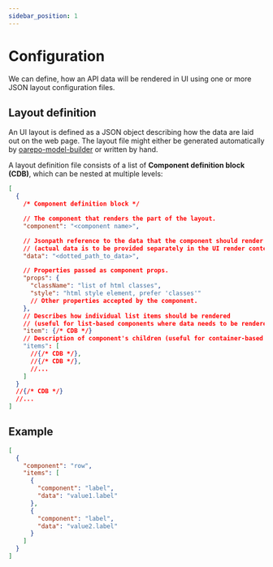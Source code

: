 ```yaml
---
sidebar_position: 1
---
```


# Configuration

We can define, how an API data will be rendered in UI using one or more JSON layout configuration files.

## Layout definition

An UI layout is defined as a JSON object describing how the data are laid
out on the web page. The layout file might either be generated automatically
by [oarepo-model-builder](https://github.com/oarepo/oarepo-model-builder) or written by hand.

A layout definition file consists of a list of **Component definition block (CDB)**, which can
be nested at multiple levels:

```json title=layout.json5
[
  {
    /* Component definition block */

    // The component that renders the part of the layout.
    "component": "<component name>",

    // Jsonpath reference to the data that the component should render
    // (actual data is to be provided separately in the UI render context).
    "data": "<dotted_path_to_data>",

    // Properties passed as component props.
    "props": {
      "className": "list of html classes",
      "style": "html style element, prefer 'classes'"
      // Other properties accepted by the component.
    },
    // Describes how individual list items should be rendered
    // (useful for list-based components where data needs to be rendered as list of items).
    "item": {/* CDB */}
    // Description of component's children (useful for container-based components).
    "items": [
      //{/* CDB */},
      //{/* CDB */},
      //...
    ]
  }
  //{/* CDB */}
  //...
]
```

## Example

```json title=layout.json5
[
  {
    "component": "row",
    "items": [
      {
        "component": "label",
        "data": "value1.label"
      },
      {
        "component": "label",
        "data": "value2.label"
      }
    ]
  }
]
```
